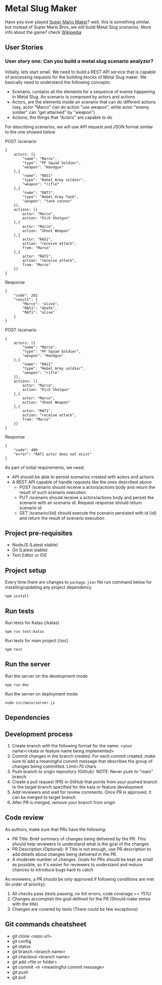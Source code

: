 # Metal Slug Maker

Have you ever played [Super Mario Maker](https://supermariomaker.nintendo.com/)? well, this is something similar, but instead of Super Mario Bros, we will build Metal Slug scenarios. More info about the game? check [Wikipedia](https://en.wikipedia.org/wiki/Metal_Slug)

## User Stories

### User story one: Can you build a metal slug scenario analyzer?

Initially, lets start small. We need to build a REST API service that is capable of processing requests for the building blocks of Metal Slug maker. We basically need to understand the following concepts:

-   Scenario, contains all the elements for a sequence of events happening in Metal Slug. An scenario is composed by actors and actions
-   Actors, are the elements inside an scenario that can do different actions (say, actor "Marco" can do action "use weapon", while actor "enemy soldier" can "get attacked" by "weapon")
-   Actions, the things that "Actors" are capable to do

For describing scenarios, we will use API request and JSON format similar to the one showed below

POST /scenario

```
{
    actors: [{
        "name": "Marco",
        "type": "PF Squad Soldier",
        "weapon": "Handgun"
    },{
        "name": "RAS1"
        "type": "Rebel Army soldier",
        "weapon": "rifle"
    },{
        "name": "RAT1",
        "type": "Rebel Army Tank",
        "weapon": "tank cannon"
    }],
    actions: [{
        actor: "Marco",
        action: "Pick Shotgun"
    },{
        actor: "Marco",
        action: "Shoot Weapon"
    },{
        actor: "RAS1",
        action: "receive attack",
        from: "Marco"
    },{
        actor: "RAT1",
        action: "receive attack",
        from: "Marco"
    }]
}
```

Response

```
{
    "code": 202
    "result": {
        "Marco": "alive",
        "RAS1": "death",
        "RAT1": "alive"
    }
}
```

POST /scenario

```
{
    actors: [{
        "name": "Marco",
        "type": "PF Squad Soldier",
        "weapon": "Handgun"
    },{
        "name": "RAS1"
        "type": "Rebel Army soldier",
        "weapon": "rifle"
    }],
    actions: [{
        actor: "Marco",
        action: "Pick Shotgun"
    },{
        actor: "Marco",
        action: "Shoot Weapon"
    },{
        actor: "RAT1",
        action: "receive attack",
        from: "Marco"
    }]
}
```

Response

```
{
    "code": 400
    "error": "RAT1 actor does not exist"
}
```

As part of initial requirements, we need:

-   API should be able to persist scenarios created with actors and actions
-   A REST API capable of handle requests like the ones described above
    -   POST /scenario should receive a actors/actions body and return the result of such scenario execution
    -   PUT /scenario should receive a actors/actions body and persist the scenario with an scenario id. Request response should return scenario id
    -   GET /scenario/{id} should execute the scenario persisted with id {id} and return the result of scenario execution

## Project pre-requisites

-   NodeJS (Latest stable)
-   Git (Latest stable)
-   Text Editor or IDE

## Project setup

Every time there are changes to `package.json` file run command below for installing/updating any project dependency

```
npm install
```

## Run tests

Run tests for Katas (/katas)

```
npm run test:katas
```

Run tests for main project (/src)

```
npm test
```

## Run the server

Run the server on the development mode

```
npm run dev
```

Run the server on deployment mode

```
node src/main/server.js
```

## Dependencies

## Development process

1. Create branch with the following format for the name: \<your name\>/\<kata or feature name being implemented\>
2. Commit changes in the branch created. For each commit created, make sure to add a meaningful commit message that describes the group of changes being committed. Limit=70 chars
3. Push branch to origin repository (Github). NOTE: Never push to "main" branch
4. Create a pull request (PR) in GitHub that points from your pushed branch to the target branch specified for the kata or feature development
5. Add reviewers and wait for review comments. Once PR is approved, it can be merged to target branch
6. After PR is merged, remove your branch from origin

## Code review

As authors, make sure that PRs have the following:

-   PR Title: Brief summary of changes being delivered by the PR. This should help reviewers to understand what is the goal of the changes
-   PR Description (Optional): If Title is not enough, use PR description to add details about changes being delivered in the PR.
-   A moderate number of changes. Goals for PRs should be kept as small as possible, so it's easier for reviewers to understand and reduce chances to introduce bugs hard to catch

As reviewers, a PR should be only approved if following conditions are met (In order of priority):

1. All checks pass (tests passing, no lint errors, code coverage >= 75%)
2. Changes accomplish the goal defined for the PR (Should make sense with the title)
3. Changes are covered by tests (There could be few exceptions)

## Git commands cheatsheet

-   git clone \<repo url\>
-   git config
-   git status
-   git branch \<branch name\>
-   git checkout \<branch name\>
-   git add \<file or folder\>
-   git commit -m \<meaningful commit message\>
-   git push
-   git pull
